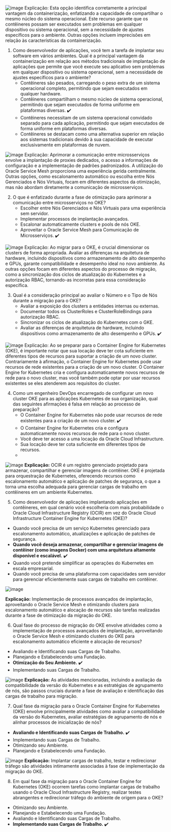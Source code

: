 ![image](https://github.com/user-attachments/assets/07913f7e-33de-4614-95e1-b3e7c54d6c0b)
Explicação: Esta opção identifica corretamente a principal vantagem da containerização, enfatizando a capacidade de compartilhar o mesmo núcleo do sistema operacional. Este recurso garante que os contêineres possam ser executados sem problemas em qualquer dispositivo ou sistema operacional, sem a necessidade de ajustes específicos para o ambiente. Outras opções incluem imprecisões em relação às características da containerização.

1.  Como desenvolvedor de aplicações, você tem a tarefa de implantar seu software em vários ambientes. Qual é a principal vantagem da containerização em relação aos métodos tradicionais de implantação de aplicações que permite que você execute seu aplicativo sem problemas em qualquer dispositivo ou sistema operacional, sem a necessidade de ajustes específicos para o ambiente?
    *   Contêineres são pesados, carregando o peso extra de um sistema operacional completo, permitindo que sejam executados em qualquer hardware.
    *   Contêineres compartilham o mesmo núcleo de sistema operacional, permitindo que sejam executados de forma uniforme em plataformas diversas. ✔️
    *   Contêineres necessitam de um sistema operacional convidado separado para cada aplicação, permitindo que sejam executados de forma uniforme em plataformas diversas.
    *   Contêineres se destacam como uma alternativa superior em relação aos sistemas tradicionais devido à sua capacidade de executar exclusivamente em plataformas de nuvem.

![image](https://github.com/user-attachments/assets/da8b7673-3c07-4a9f-8e21-5d1bcfbaf0de)
Explicação: Aprimorar a comunicação entre microsserviços envolve a implantação de proxies dedicados, o acesso a informações de configuração e a implementação de padrões padronizados. A utilização do Oracle Service Mesh proporciona uma experiência gerida centralmente. Outras opções, como escalonamento automático ou escolha entre Nós Gerenciados e Nós Virtuais, focam em diferentes aspectos da otimização, mas não abordam diretamente a comunicação de microsserviços.

2.  O que é enfatizado durante a fase de otimização para aprimorar a comunicação entre microsserviços no OKE?
    *   Escolher entre Nós Gerenciados e Nós Virtuais para uma experiência sem servidor.
    *   Implementar processos de implantação avançados.
    *   Escalonar automaticamente clusters e pools de nós OKE.
    *   Aproveitar o Oracle Service Mesh para Comunicação de Microsserviços. ✔️
  
![image](https://github.com/user-attachments/assets/9a456c38-3233-4966-8a14-b1f9dff6d5f1)
Explicação: Ao migrar para o OKE, é crucial dimensionar os clusters de forma apropriada. Avaliar as diferenças na arquitetura de hardware, incluindo dispositivos como armazenamento de alto desempenho e GPUs, garante compatibilidade e desempenho ideal no novo ambiente. As outras opções focam em diferentes aspectos do processo de migração, como a sincronização dos ciclos de atualização do Kubernetes e a autorização RBAC, tornando-as incorretas para essa consideração específica.

3.  Qual é a consideração principal ao avaliar o Número e o Tipo de Nós durante a migração para o OKE?
    *   Avaliar a exposição dos clusters a entidades internas ou externas.
    *   Documentar todos os ClusterRoles e ClusterRoleBindings para autorização RBAC.
    *   Sincronizar os ciclos de atualização do Kubernetes com o GKE.
    *   Avaliar as diferenças de arquitetura de hardware, incluindo dispositivos como armazenamento de alto desempenho e GPUs. ✔️

![image](https://github.com/user-attachments/assets/274140c9-f196-4c76-9e8e-754298203513)
Explicação: Ao se preparar para o Container Engine for Kubernetes (OKE), é importante notar que sua locação deve ter cota suficiente em diferentes tipos de recursos para suportar a criação de um novo cluster. Contrariamente à afirmação, o Container Engine for Kubernetes pode usar recursos de rede existentes para a criação de um novo cluster. O Container Engine for Kubernetes cria e configura automaticamente novos recursos de rede para o novo cluster, mas você também pode optar por usar recursos existentes se eles atenderem aos requisitos do cluster.

4.  Como um engenheiro DevOps encarregado de configurar um novo cluster OKE para as aplicações Kubernetes de sua organização, qual das seguintes afirmações é falsa em relação ao processo de preparação?
    *   O Container Engine for Kubernetes não pode usar recursos de rede existentes para a criação de um novo cluster. ✔️
    *   O Container Engine for Kubernetes cria e configura automaticamente novos recursos de rede para o novo cluster.
    *   Você deve ter acesso a uma locação da Oracle Cloud Infrastructure.
    *   Sua locação deve ter cota suficiente em diferentes tipos de recursos.
    *   
![image](https://github.com/user-attachments/assets/685a458f-2159-459f-b6ab-25911d4e06ee)
**Explicação:** OCIR é um registro gerenciado projetado para armazenar, compartilhar e gerenciar imagens de contêiner. OKE é projetada para orquestração de Kubernetes, oferecendo recursos como escalonamento automático e aplicação de patches de segurança, o que a torna uma escolha adequada para gerenciar cargas de trabalho em contêineres em um ambiente Kubernetes.

5.  Como desenvolvedor de aplicações implantando aplicações em contêineres, em qual cenário você escolheria com mais probabilidade o Oracle Cloud Infrastructure Registry (OCIR) em vez do Oracle Cloud Infrastructure Container Engine for Kubernetes (OKE)?

*   Quando você precisa de um serviço Kubernetes gerenciado para escalonamento automático, atualizações e aplicação de patches de segurança.
*   **Quando você deseja armazenar, compartilhar e gerenciar imagens de contêiner (como imagens Docker) com uma arquitetura altamente disponível e escalável.** ✔️
*   Quando você pretende simplificar as operações do Kubernetes em escala empresarial.
*   Quando você precisa de uma plataforma com capacidades sem servidor para gerenciar eficientemente suas cargas de trabalho em contêiner.

![image](https://github.com/user-attachments/assets/50dd6bf0-720a-4d67-bfbb-359534697e37)

**Explicação:** Implementação de processos avançados de implantação, aproveitando o Oracle Service Mesh e otimizando clusters para escalonamento automático e alocação de recursos são tarefas realizadas durante a fase de otimização da migração do OKE.

6.  Qual fase do processo de migração do OKE envolve atividades como a implementação de processos avançados de implantação, aproveitando o Oracle Service Mesh e otimizando clusters do OKE para escalonamento automático eficiente e alocação de recursos?
*   Avaliando e Identificando suas Cargas de Trabalho.
*   Planejando e Estabelecendo uma Fundação.
*   **Otimização do Seu Ambiente.** ✔️
*   Implementando suas Cargas de Trabalho.

![image](https://github.com/user-attachments/assets/9c20c875-0735-47aa-b89e-0ba9ee92136f)
**Explicação:** As atividades mencionadas, incluindo a avaliação da compatibilidade da versão do Kubernetes e as estratégias de agrupamento de nós, são passos cruciais durante a fase de avaliação e identificação das cargas de trabalho para migração.

7.  Qual fase da migração para o Oracle Container Engine for Kubernetes (OKE) envolve principalmente atividades como avaliar a compatibilidade da versão do Kubernetes, avaliar estratégias de agrupamento de nós e alinhar processos de inicialização de nós?
*   **Avaliando e Identificando suas Cargas de Trabalho.** ✔️
*   Implementando suas Cargas de Trabalho.
*   Otimizando seu Ambiente.
*   Planejando e Estabelecendo uma Fundação.

![image](https://github.com/user-attachments/assets/367b895d-8086-4638-aad4-8f38a8ecf646)
**Explicação:** Implantar cargas de trabalho, testar e redirecionar tráfego são atividades intimamente associadas à fase de implementação da migração do OKE.

8.  Em qual fase da migração para o Oracle Container Engine for Kubernetes (OKE) ocorrem tarefas como implantar cargas de trabalho usando o Oracle Cloud Infrastructure Registry, realizar testes abrangentes e redirecionar tráfego do ambiente de origem para o OKE?
*   Otimizando seu Ambiente.
*   Planejando e Estabelecendo uma Fundação.
*   Avaliando e Identificando suas Cargas de Trabalho.
*   **Implementando suas Cargas de Trabalho.** ✔️




    
